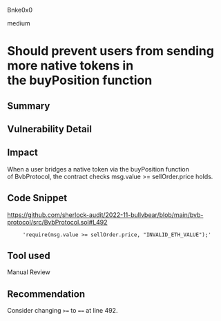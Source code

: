 Bnke0x0

medium

# Should prevent users from sending more native tokens in the buyPosition function

## Summary

## Vulnerability Detail

## Impact
When a user bridges a native token via the buyPosition function of BvbProtocol, the contract checks msg.value >= sellOrder.price holds. 

## Code Snippet
https://github.com/sherlock-audit/2022-11-bullvbear/blob/main/bvb-protocol/src/BvbProtocol.sol#L492

         'require(msg.value >= sellOrder.price, "INVALID_ETH_VALUE");'

## Tool used

Manual Review

## Recommendation
Consider changing `>=` to `==` at line 492.